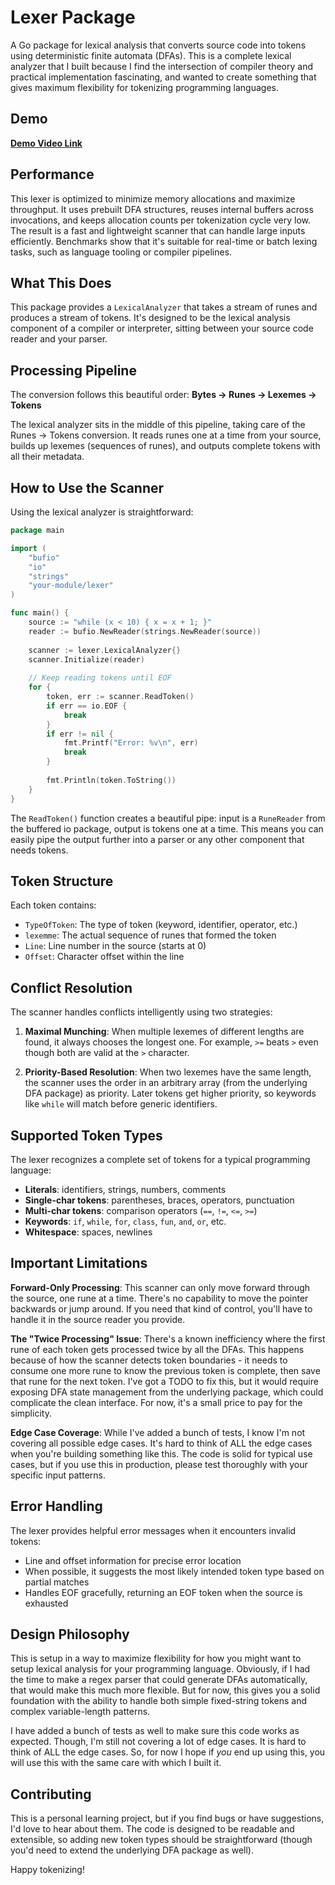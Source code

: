# Lexer Package

A Go package for lexical analysis that converts source code into tokens using deterministic finite automata (DFAs). This is a complete lexical analyzer that I built because I find the intersection of compiler theory and practical implementation fascinating, and wanted to create something that gives maximum flexibility for tokenizing programming languages.

## Demo
[**Demo Video Link**](../scanner-demo.mp4)

## Performance

This lexer is optimized to minimize memory allocations and maximize throughput. It uses prebuilt DFA structures, reuses internal buffers across invocations, and keeps allocation counts per tokenization cycle very low. The result is a fast and lightweight scanner that can handle large inputs efficiently. Benchmarks show that it's suitable for real-time or batch lexing tasks, such as language tooling or compiler pipelines.

## What This Does

This package provides a `LexicalAnalyzer` that takes a stream of runes and produces a stream of tokens. It's designed to be the lexical analysis component of a compiler or interpreter, sitting between your source code reader and your parser.

## Processing Pipeline

The conversion follows this beautiful order:
**Bytes → Runes → Lexemes → Tokens**

The lexical analyzer sits in the middle of this pipeline, taking care of the Runes → Tokens conversion. It reads runes one at a time from your source, builds up lexemes (sequences of runes), and outputs complete tokens with all their metadata.

## How to Use the Scanner

Using the lexical analyzer is straightforward:

```go
package main

import (
    "bufio"
    "io"
    "strings"
    "your-module/lexer"
)

func main() {
    source := "while (x < 10) { x = x + 1; }"
    reader := bufio.NewReader(strings.NewReader(source))
    
    scanner := lexer.LexicalAnalyzer{}
    scanner.Initialize(reader)
    
    // Keep reading tokens until EOF
    for {
        token, err := scanner.ReadToken()
        if err == io.EOF {
            break
        }
        if err != nil {
            fmt.Printf("Error: %v\n", err)
            break
        }
        
        fmt.Println(token.ToString())
    }
}
```

The `ReadToken()` function creates a beautiful pipe: input is a `RuneReader` from the buffered io package, output is tokens one at a time. This means you can easily pipe the output further into a parser or any other component that needs tokens.

## Token Structure

Each token contains:
- `TypeOfToken`: The type of token (keyword, identifier, operator, etc.)
- `lexemme`: The actual sequence of runes that formed the token
- `Line`: Line number in the source (starts at 0)
- `Offset`: Character offset within the line

## Conflict Resolution

The scanner handles conflicts intelligently using two strategies:

1. **Maximal Munching**: When multiple lexemes of different lengths are found, it always chooses the longest one. For example, `>=` beats `>` even though both are valid at the `>` character.

2. **Priority-Based Resolution**: When two lexemes have the same length, the scanner uses the order in an arbitrary array (from the underlying DFA package) as priority. Later tokens get higher priority, so keywords like `while` will match before generic identifiers.

## Supported Token Types

The lexer recognizes a complete set of tokens for a typical programming language:

- **Literals**: identifiers, strings, numbers, comments
- **Single-char tokens**: parentheses, braces, operators, punctuation
- **Multi-char tokens**: comparison operators (`==`, `!=`, `<=`, `>=`)
- **Keywords**: `if`, `while`, `for`, `class`, `fun`, `and`, `or`, etc.
- **Whitespace**: spaces, newlines

## Important Limitations

**Forward-Only Processing**: This scanner can only move forward through the source, one rune at a time. There's no capability to move the pointer backwards or jump around. If you need that kind of control, you'll have to handle it in the source reader you provide.

**The "Twice Processing" Issue**: There's a known inefficiency where the first rune of each token gets processed twice by all the DFAs. This happens because of how the scanner detects token boundaries - it needs to consume one more rune to know the previous token is complete, then save that rune for the next token. I've got a TODO to fix this, but it would require exposing DFA state management from the underlying package, which could complicate the clean interface. For now, it's a small price to pay for the simplicity.

**Edge Case Coverage**: While I've added a bunch of tests, I know I'm not covering all possible edge cases. It's hard to think of ALL the edge cases when you're building something like this. The code is solid for typical use cases, but if you use this in production, please test thoroughly with your specific input patterns.

## Error Handling

The lexer provides helpful error messages when it encounters invalid tokens:
- Line and offset information for precise error location
- When possible, it suggests the most likely intended token type based on partial matches
- Handles EOF gracefully, returning an EOF token when the source is exhausted

## Design Philosophy

This is setup in a way to maximize flexibility for how you might want to setup lexical analysis for your programming language. Obviously, if I had the time to make a regex parser that could generate DFAs automatically, that would make this much more flexible. But for now, this gives you a solid foundation with the ability to handle both simple fixed-string tokens and complex variable-length patterns.

I have added a bunch of tests as well to make sure this code works as expected. Though, I'm still not covering a lot of edge cases. It is hard to think of ALL the edge cases. So, for now I hope if *you* end up using this, you will use this with the same care with which I built it.

## Contributing

This is a personal learning project, but if you find bugs or have suggestions, I'd love to hear about them. The code is designed to be readable and extensible, so adding new token types should be straightforward (though you'd need to extend the underlying DFA package as well).

Happy tokenizing!